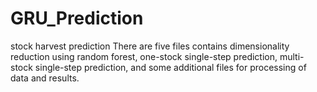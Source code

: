 # GRU_Prediction
stock harvest prediction
There are five files contains 
dimensionality reduction using random forest, 
one-stock single-step prediction,
multi-stock single-step prediction, 
and some additional files for processing of data and results.

